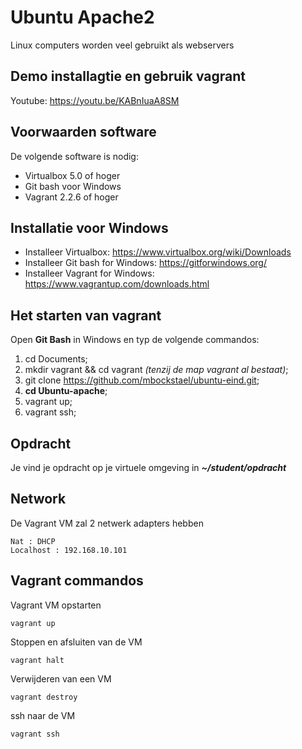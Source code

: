 # Ubuntu Apache2
Linux computers worden veel gebruikt als webservers

## Demo installagtie en gebruik vagrant
Youtube: https://youtu.be/KABnIuaA8SM

## Voorwaarden software

De volgende software is nodig:
* Virtualbox 5.0 of hoger
* Git bash voor Windows
* Vagrant 2.2.6 of hoger

## Installatie voor Windows
* Installeer Virtualbox: https://www.virtualbox.org/wiki/Downloads
* Installeer Git bash for Windows: https://gitforwindows.org/
* Installeer Vagrant for Windows: https://www.vagrantup.com/downloads.html


## Het starten van vagrant
Open <b>Git Bash</b> in Windows en typ de volgende commandos:
1. cd Documents;
2. mkdir vagrant && cd vagrant *(tenzij de map vagrant al bestaat)*;
3. git clone https://github.com/mbockstael/ubuntu-eind.git;
4. **cd Ubuntu-apache**;
5. vagrant up;
6. vagrant ssh;

## Opdracht
Je vind je opdracht op je virtuele omgeving in ***~/student/opdracht***

## Network
De Vagrant VM zal 2 netwerk adapters hebben
```
Nat : DHCP
Localhost : 192.168.10.101
```
## Vagrant commandos
Vagrant VM opstarten
```
vagrant up
```
Stoppen en afsluiten van de VM
```
vagrant halt
```
Verwijderen van een VM
```
vagrant destroy
```
ssh naar de VM
```
vagrant ssh
```
